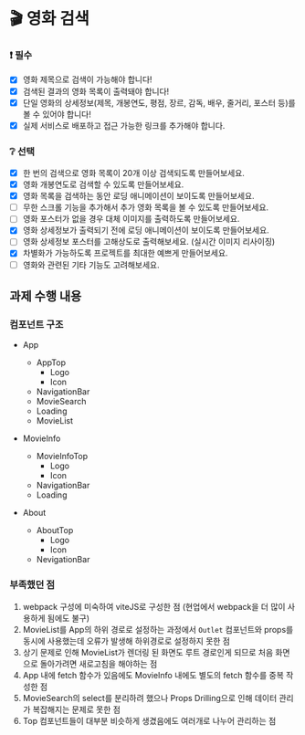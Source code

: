 # 🎬 영화 검색

### ❗ 필수

- [x] 영화 제목으로 검색이 가능해야 합니다!
- [x] 검색된 결과의 영화 목록이 출력돼야 합니다!
- [x] 단일 영화의 상세정보(제목, 개봉연도, 평점, 장르, 감독, 배우, 줄거리, 포스터 등)를 볼 수 있어야 합니다!
- [x] 실제 서비스로 배포하고 접근 가능한 링크를 추가해야 합니다.

### ❔ 선택

- [x] 한 번의 검색으로 영화 목록이 20개 이상 검색되도록 만들어보세요.
- [x] 영화 개봉연도로 검색할 수 있도록 만들어보세요.
- [x] 영화 목록을 검색하는 동안 로딩 애니메이션이 보이도록 만들어보세요.
- [ ] 무한 스크롤 기능을 추가해서 추가 영화 목록을 볼 수 있도록 만들어보세요.
- [ ] 영화 포스터가 없을 경우 대체 이미지를 출력하도록 만들어보세요.
- [x] 영화 상세정보가 출력되기 전에 로딩 애니메이션이 보이도록 만들어보세요.
- [ ] 영화 상세정보 포스터를 고해상도로 출력해보세요. (실시간 이미지 리사이징)
- [x] 차별화가 가능하도록 프로젝트를 최대한 예쁘게 만들어보세요.
- [ ] 영화와 관련된 기타 기능도 고려해보세요.

## 과제 수행 내용

### 컴포넌트 구조

- App

  - AppTop
    - Logo
    - Icon
  - NavigationBar
  - MovieSearch
  - Loading
  - MovieList

- MovieInfo

  - MovieInfoTop
    - Logo
    - Icon
  - NavigationBar
  - Loading

- About
  - AboutTop
    - Logo
    - Icon
  - NevigationBar

### 부족했던 점

1. webpack 구성에 미숙하여 viteJS로 구성한 점 (현업에서 webpack을 더 많이 사용하게 됨에도 불구)
1. MovieList를 App의 하위 경로로 설정하는 과정에서 `Outlet` 컴포넌트와 props를 동시에 사용했는데 오류가 발생해 하위경로로 설정하지 못한 점
1. 상기 문제로 인해 MovieList가 렌더링 된 화면도 루트 경로인게 되므로 처음 화면으로 돌아가려면 새로고침을 해야하는 점
1. App 내에 fetch 함수가 있음에도 MovieInfo 내에도 별도의 fetch 함수를 중복 작성한 점
1. MovieSearch의 select를 분리하려 했으나 Props Drilling으로 인해 데이터 관리가 복잡해지는 문제로 못한 점
1. Top 컴포넌트들이 대부분 비슷하게 생겼음에도 여러개로 나누어 관리하는 점

